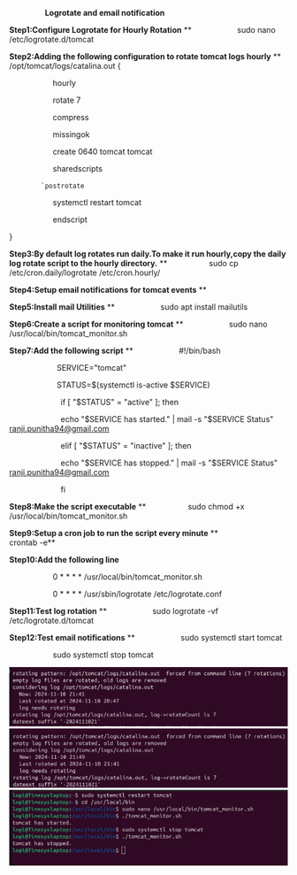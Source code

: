 ﻿`         `**Logrotate and email notification**

**Step1:Configure Logrotate for Hourly Rotation**
**
`           `sudo nano /etc/logrotate.d/tomcat

**Step2:Adding the following configuration to rotate tomcat logs hourly**
**
`          `/opt/tomcat/logs/catalina.out {

`           `hourly

`           `rotate 7

`           `compress

`           `missingok

`           `create 0640 tomcat tomcat

`           `sharedscripts

            `postrotate
            
`           `systemctl restart tomcat

`           `endscript

}


**Step3:By default log rotates run daily.To make it run hourly,copy the daily log rotate script to the hourly directory.**
**
`          `sudo cp /etc/cron.daily/logrotate /etc/cron.hourly/   

**Step4:Setup email notifications for tomcat events**
**


**Step5:Install mail Utilities** 
**
`           `sudo apt install mailutils

**Step6:Create a script for monitoring tomcat**
**
`           `sudo nano /usr/local/bin/tomcat\_monitor.sh

**Step7:Add the following script**
**
`           `#!/bin/bash

`            `SERVICE="tomcat"

`            `STATUS=$(systemctl is-active $SERVICE)

`             `if [ "$STATUS" = "active" ]; then

`             `echo "$SERVICE has started." | mail -s "$SERVICE Status" ranji.punitha94@gmail.com

`             `elif [ "$STATUS" = "inactive" ]; then

`             `echo "$SERVICE has stopped." | mail -s "$SERVICE Status" ranji.punitha94@gmail.com

`             `fi

**Step8:Make the script executable**
**
`          `sudo chmod +x /usr/local/bin/tomcat\_monitor.sh

**Step9:Setup a cron job to run the script every minute**
**
`           `crontab -e**           

**Step10:Add the following line**

`           `0 \* \* \* \* /usr/local/bin/tomcat\_monitor.sh

`           `0 \* \* \* \* /usr/sbin/logrotate /etc/logrotate.conf

**Step11:Test log rotation** 
**
`           `sudo logrotate -vf /etc/logrotate.d/tomcat

**Step12:Test email notifications**
**
`           `sudo systemctl start tomcat 

`           `sudo systemctl stop tomcat




![](Aspose.Words.094997e3-4405-4704-ac5a-809ac64aad40.001.png)![](Aspose.Words.094997e3-4405-4704-ac5a-809ac64aad40.002.png)![](Aspose.Words.094997e3-4405-4704-ac5a-809ac64aad40.003.png)
